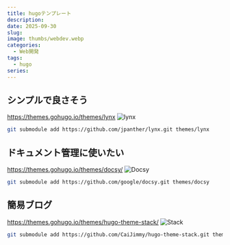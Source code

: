 ```yaml
---
title: hugoテンプレート
description:
date: 2025-09-30
slug:
image: thumbs/webdev.webp
categories:
  - Web開発
tags:
  - hugo
series:
---
```


## シンプルで良さそう

https://themes.gohugo.io/themes/lynx
![lynx](https://themes.gohugo.io/themes/lynx/screenshot_hu_405bb443c588a9a3.webp)

```bash
git submodule add https://github.com/jpanther/lynx.git themes/lynx
```

## ドキュメント管理に使いたい

https://themes.gohugo.io/themes/docsy/
![Docsy](https://themes.gohugo.io/themes/docsy/screenshot_hu_b44c5e7eec4daa1b.webp)

```bash
git submodule add https://github.com/google/docsy.git themes/docsy
```

## 簡易ブログ

https://themes.gohugo.io/themes/hugo-theme-stack/
![Stack](https://themes.gohugo.io/themes/hugo-theme-stack/screenshot_hu_1a028aaa5173ec7f.webp)

```bash
git submodule add https://github.com/CaiJimmy/hugo-theme-stack.git themes/hugo-theme-stack
```
